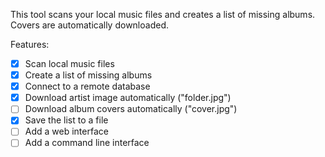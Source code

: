 This tool scans your local music files and creates a list of missing albums. Covers are automatically downloaded.

Features:

- [x] Scan local music files
- [x] Create a list of missing albums
- [x] Connect to a remote database
- [x] Download artist image automatically ("folder.jpg")
- [ ] Download album covers automatically ("cover.jpg")
- [x] Save the list to a file
- [ ] Add a web interface
- [ ] Add a command line interface
